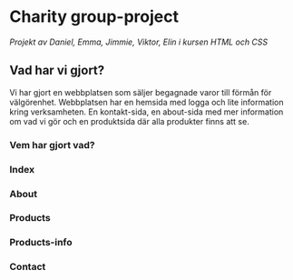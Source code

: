 # Charity group-project

*Projekt av Daniel, Emma, Jimmie, Viktor, Elin i kursen HTML och CSS*

## Vad har vi gjort?
Vi har gjort en webbplatsen som säljer begagnade varor till förmån för välgörenhet.
Webbplatsen har en hemsida med logga och lite information kring verksamheten.
En kontakt-sida, en about-sida med mer information om vad vi gör och en produktsida
där alla produkter finns att se.


### Vem har gjort vad?

### Index

### About

### Products

### Products-info

### Contact



